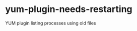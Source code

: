 yum-plugin-needs-restarting
===========================

YUM plugin listing processes using old files
